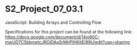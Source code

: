 # S2_Project_07_03.1
JavaScript: Building Arrays and Controlling Flow


Specifications for this project can be found at the following link: https://docs.google.com/document/d/14jo60C-mwUD7C5bbnwtcJROiDAsSrMtjPIHKjtEj99U/edit?usp=sharing

